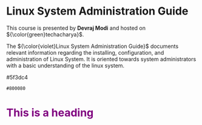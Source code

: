 # Linux System Administration Guide
This course is presented by **Devraj Modi** and hosted on ${\color{green}techacharya}$.

The ${\color{violet}Linux System Administration Guide}$ documents relevant information regarding the installing, configuration, and administration of Linux System. It is oriented towards system administrators with a basic understanding of the linux system.

#5f3dc4

```html
#800080
```
<h1 style="color:purple;">This is a heading</h1>
